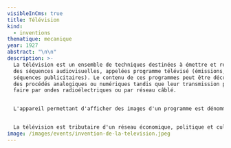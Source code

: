 ```yaml
---
visibleInCms: true
title: Télévision
kind:
  - inventions
thematique: mecanique
year: 1927
abstract: "\n\n"
description: >-
  La télévision est un ensemble de techniques destinées à émettre et recevoir
  des séquences audiovisuelles, appelées programme télévisé (émissions, films et
  séquences publicitaires). Le contenu de ces programmes peut être décrit selon
  des procédés analogiques ou numériques tandis que leur transmission peut se
  faire par ondes radioélectriques ou par réseau câblé.


  L'appareil permettant d'afficher des images d'un programme est dénommé téléviseur, ou, par métonymie, télévision, ou par apocope télé, ou par siglaison TV.


  La télévision est tributaire d'un réseau économique, politique et culturel (langues nationales ou régionales, genres et formats, réglementation et autorisation de diffusion).
image: /images/events/invention-de-la-television.jpeg
---
```

